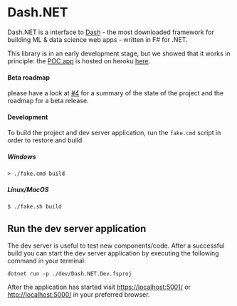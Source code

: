 # Dash.NET

Dash.NET is a interface to [Dash](https://plotly.com/dash/) - the most downloaded framework for building ML &amp; data science web apps - written in F# for .NET.

This library is in an early development stage, but we showed that it works in principle: the [POC app]() is hosted on heroku [here]().

#### Beta roadmap

please have a look at [#4](https://github.com/plotly/Dash.NET/issues/4) for a summary of the state of the project and the roadmap for a beta release.

#### Development

To build the project and dev server application, run the `fake.cmd` script in order to restore and build 

##### Windows
```
> ./fake.cmd build
```

##### Linux/MacOS
```
$ ./fake.sh build
```

## Run the dev server application

The dev server is useful to test new components/code. After a successful build 
you can start the dev server application by executing the following command in your terminal:

```
dotnet run -p ./dev/Dash.NET.Dev.fsproj
```

After the application has started visit [https://localhost:5001/](https://localhost:5001/) or [http://localhost:5000/](http://localhost:5000/) in your preferred browser.